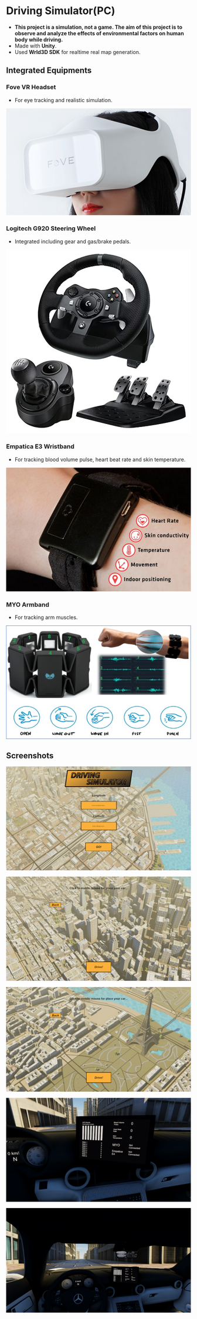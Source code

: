# Driving Simulator(PC)
* **This project is a simulation, not a game. The aim of this project is to observe and analyze the effects of environmental factors on human body while driving.**  
* Made with **Unity**.  
* Used **Wrld3D SDK** for realtime real map generation.  
  
## Integrated Equipments  
  
### Fove VR Headset  
* For eye tracking and realistic simulation.  
  
![](/Images/Fove_VR.png)  
### Logitech G920 Steering Wheel  
* Integrated including gear and gas/brake pedals.  
  
![](/Images/Logitech_G920.jfif)  
### Empatica E3 Wristband  
* For tracking blood volume pulse, heart beat rate and skin temperature.  
  
![](/Images/Empatica_E3.jpeg)  
### MYO Armband  
* For tracking arm muscles.  
  
![](/Images/MYO_Armband.png)  
  
## Screenshots  
  
![](/Images/Screenshot1.png)  
  
![](/Images/Screenshot2.png)  
  
![](/Images/Screenshot3.png)  
  
![](/Images/Screenshot4.png)  
  
![](/Images/Screenshot5.png)
